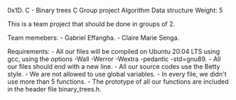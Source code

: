 0x1D. C - Binary trees
C
Group project
Algorithm
Data structure
 Weight: 5

This is a team project that should be done in groups of 2.

Team memebers:
	- Gabriel Effangha.
	- Claire Marie Senga.


Requirements:
	- All our files will be compiled on Ubuntu 20.04 LTS using gcc, using the options -Wall -Werror -Wextra -pedantic -std=gnu89.
	- All our files should end with a new line.
	- All our source codes use the Betty style.
	- We are not allowed to use global variables.
	- In every file, we didn't use more than 5 functions.
	- The prototype of all our functions are included in the header file binary_trees.h.

